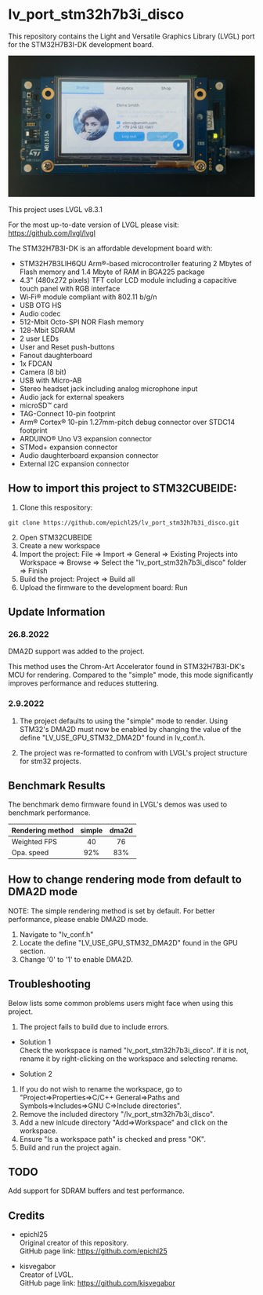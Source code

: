 # lv_port_stm32h7b3i_disco

This repository contains the Light and Versatile Graphics Library (LVGL) port for the STM32H7B3I-DK development board. 

![demo_pic](/pics/demo_pic.jpg)

This project uses LVGL v8.3.1

For the most up-to-date version of LVGL please visit: https://github.com/lvgl/lvgl

The STM32H7B3I-DK is an affordable development board with:
- STM32H7B3LIH6QU Arm®-based microcontroller featuring 2 Mbytes of Flash memory and 1.4 Mbyte of RAM in BGA225 package 
- 4.3" (480x272 pixels) TFT color LCD module including a capacitive touch panel with RGB interface 
- Wi‑Fi® module compliant with 802.11 b/g/n 
- USB OTG HS 
- Audio codec 
- 512-Mbit Octo-SPI NOR Flash memory 
- 128-Mbit SDRAM 
- 2 user LEDs 
- User and Reset push-buttons 
- Fanout daughterboard 
- 1x FDCAN 
- Camera (8 bit) 
- USB with Micro-AB 
- Stereo headset jack including analog microphone input 
- Audio jack for external speakers 
- microSD™ card 
- TAG-Connect 10-pin footprint 
- Arm® Cortex® 10-pin 1.27mm-pitch debug connector over STDC14 footprint 
- ARDUINO® Uno V3 expansion connector 
- STMod+ expansion connector 
- Audio daughterboard expansion connector 
- External I2C expansion connector 

## How to import this project to STM32CUBEIDE:
1. Clone this respository: 
```
git clone https://github.com/epichl25/lv_port_stm32h7b3i_disco.git
```
2. Open STM32CUBEIDE
3. Create a new workspace
4. Import the project: File => Import => General => Existing Projects into Workspace => Browse => Select the "lv_port_stm32h7b3i_disco" folder => Finish
5. Build the project: Project => Build all
6. Upload the firmware to the development board: Run

## Update Information

### 26.8.2022
DMA2D support was added to the project.

This method uses the Chrom-Art Accelerator found in STM32H7B3I-DK's MCU for rendering. Compared to the "simple" mode, this mode significantly improves performance and reduces stuttering.

### 2.9.2022
1. The project defaults to using the "simple" mode to render. Using STM32's DMA2D must now be enabled by changing the value of the define "LV_USE_GPU_STM32_DMA2D" found in lv_conf.h.

2. The project was re-formatted to confrom with LVGL's project structure for stm32 projects.

## Benchmark Results
The benchmark demo firmware found in LVGL's demos was used to benchmark performance.

| Rendering method | simple | dma2d |
| :---             |  :---: | :---: |
| Weighted FPS     |   40   |  76   |
| Opa. speed       |   92%  |  83%  |


## How to change rendering mode from default to DMA2D mode
NOTE: The simple rendering method is set by default. For better performance, please enable DMA2D mode.
1. Navigate to "lv_conf.h" 
2. Locate the define "LV_USE_GPU_STM32_DMA2D" found in the GPU section.
3. Change '0' to '1' to enable DMA2D.  

## Troubleshooting
Below lists some common problems users might face when using this project.

1. The project fails to build due to include errors.

- Solution 1 
<br />Check the workspace is named "lv_port_stm32h7b3i_disco". If it is not, rename it by right-clicking on the workspace and selecting rename. 

- Solution 2
1. If you do not wish to rename the workspace, go to "Project=>Properties=>C/C++ General=>Paths and Symbols=>Includes=>GNU C=>Include directories".
2. Remove the included directory "/lv_port_stm32h7b3i_disco".
3. Add a new inlcude directory "Add=>Workspace" and click on the workspace.
4. Ensure "Is a workspace path" is checked and press "OK".
5. Build and run the project again.

## TODO
Add support for SDRAM buffers and test performance.

## Credits

- epichl25
<br />Original creator of this repository.
<br />GitHub page link: https://github.com/epichl25

- kisvegabor
<br />Creator of LVGL.
<br />GitHub page link: https://github.com/kisvegabor

